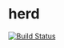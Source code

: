 herd
====

[![Build Status](https://travis-ci.org/jmadureira/herd.svg?branch=master)](https://travis-ci.org/jmadureira/herd)
